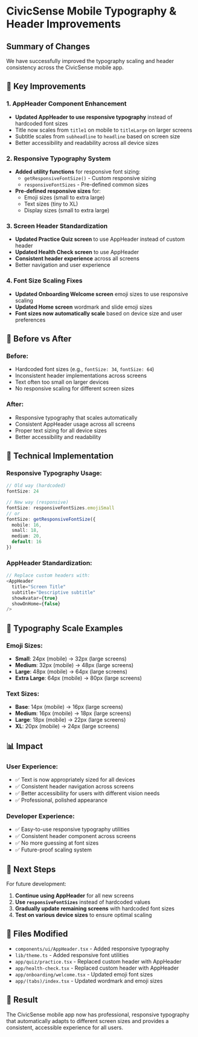 # CivicSense Mobile Typography & Header Improvements

## Summary of Changes

We have successfully improved the typography scaling and header consistency across the CivicSense mobile app.

## 🎯 Key Improvements

### 1. **AppHeader Component Enhancement**
- **Updated AppHeader to use responsive typography** instead of hardcoded font sizes
- Title now scales from `title1` on mobile to `titleLarge` on larger screens
- Subtitle scales from `subheadline` to `headline` based on screen size
- Better accessibility and readability across all device sizes

### 2. **Responsive Typography System**
- **Added utility functions** for responsive font sizing:
  - `getResponsiveFontSize()` - Custom responsive sizing
  - `responsiveFontSizes` - Pre-defined common sizes
- **Pre-defined responsive sizes** for:
  - Emoji sizes (small to extra large)
  - Text sizes (tiny to XL)
  - Display sizes (small to extra large)

### 3. **Screen Header Standardization**
- **Updated Practice Quiz screen** to use AppHeader instead of custom header
- **Updated Health Check screen** to use AppHeader
- **Consistent header experience** across all screens
- Better navigation and user experience

### 4. **Font Size Scaling Fixes**
- **Updated Onboarding Welcome screen** emoji sizes to use responsive scaling
- **Updated Home screen** wordmark and slide emoji sizes
- **Font sizes now automatically scale** based on device size and user preferences

## 📱 Before vs After

### Before:
- Hardcoded font sizes (e.g., `fontSize: 34`, `fontSize: 64`)
- Inconsistent header implementations across screens
- Text often too small on larger devices
- No responsive scaling for different screen sizes

### After:
- Responsive typography that scales automatically
- Consistent AppHeader usage across all screens
- Proper text sizing for all device sizes
- Better accessibility and readability

## 🔧 Technical Implementation

### Responsive Typography Usage:
```typescript
// Old way (hardcoded)
fontSize: 24

// New way (responsive)
fontSize: responsiveFontSizes.emojiSmall
// or
fontSize: getResponsiveFontSize({
  mobile: 16,
  small: 18, 
  medium: 20,
  default: 16
})
```

### AppHeader Standardization:
```typescript
// Replace custom headers with:
<AppHeader 
  title="Screen Title"
  subtitle="Descriptive subtitle"
  showAvatar={true}
  showOnHome={false}
/>
```

## 🎨 Typography Scale Examples

### Emoji Sizes:
- **Small**: 24px (mobile) → 32px (large screens)
- **Medium**: 32px (mobile) → 48px (large screens)  
- **Large**: 48px (mobile) → 64px (large screens)
- **Extra Large**: 64px (mobile) → 80px (large screens)

### Text Sizes:
- **Base**: 14px (mobile) → 16px (large screens)
- **Medium**: 16px (mobile) → 18px (large screens)
- **Large**: 18px (mobile) → 22px (large screens)
- **XL**: 20px (mobile) → 24px (large screens)

## 📊 Impact

### User Experience:
- ✅ Text is now appropriately sized for all devices
- ✅ Consistent header navigation across screens
- ✅ Better accessibility for users with different vision needs
- ✅ Professional, polished appearance

### Developer Experience:
- ✅ Easy-to-use responsive typography utilities
- ✅ Consistent header component across screens
- ✅ No more guessing at font sizes
- ✅ Future-proof scaling system

## 🔄 Next Steps

For future development:
1. **Continue using AppHeader** for all new screens
2. **Use `responsiveFontSizes`** instead of hardcoded values
3. **Gradually update remaining screens** with hardcoded font sizes
4. **Test on various device sizes** to ensure optimal scaling

## 📝 Files Modified

- `components/ui/AppHeader.tsx` - Added responsive typography
- `lib/theme.ts` - Added responsive font utilities
- `app/quiz/practice.tsx` - Replaced custom header with AppHeader
- `app/health-check.tsx` - Replaced custom header with AppHeader  
- `app/onboarding/welcome.tsx` - Updated emoji font sizes
- `app/(tabs)/index.tsx` - Updated wordmark and emoji sizes

## 🎉 Result

The CivicSense mobile app now has professional, responsive typography that automatically adapts to different screen sizes and provides a consistent, accessible experience for all users. 